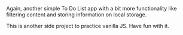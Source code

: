 Again, another simple To Do List app with a bit more functionality like filtering content and storing information on local storage.

This is another side project to practice vanilla JS. Have fun with it.
